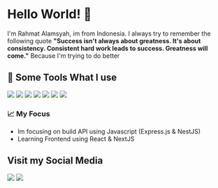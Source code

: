 # Hello World! 👋

<div>
<p>I'm Rahmat Alamsyah, im from Indonesia. I always try to remember the following quote <b>"Success isn't always about greatness. It's about consistency. Consistent hard work leads to success. Greatness will come."</b> Because I'm trying to do better</p>

</div>

## 🧰 Some Tools What I use

![](https://img.shields.io/badge/OS-Linux-informational?style=flat&logo=linux&logoColor=white&color=9e061b)
![](https://img.shields.io/badge/Editor-VSCode-informational?style=flat&logo=visual-studio-code&logoColor=white&color=9e061b)
![](https://img.shields.io/badge/Code-JavaScript-informational?style=flat&logo=javascript&logoColor=white&color=9e061b)
![](https://img.shields.io/badge/Code-Golang-informational?style=flat&logo=go&logoColor=white&color=9e061b)
![](https://img.shields.io/badge/Code-PHP-informational?style=flat&logo=php&logoColor=white&color=9e061b)
![](https://img.shields.io/badge/Code-Ruby-informational?style=flat&logo=ruby&logoColor=white&color=9e061b)
![](https://img.shields.io/badge/Tools-PostgreSQL-informational?style=flat&logo=postgresql&logoColor=white&color=9e061b)

### 📈 My Focus
- Im focusing on build API using Javascript (Express.js & NestJS)
- Learning Frontend using React & NextJS

## Visit my Social Media <br>

[![](https://img.shields.io/badge/-LinkedIn-0A66C2?logo=linkedin&logoColor=white&style=flat&link=https://linkedin.com/in/rahmat-alamsyah)](https://linkedin.com/in/rahmat-alamsyah)
[![](https://img.shields.io/badge/-Instagram-E4405F?logo=instagram&logoColor=white&style=flat&link=https://instagram.com/rahmat.code)](https://instagram.com/rahmat.code)
